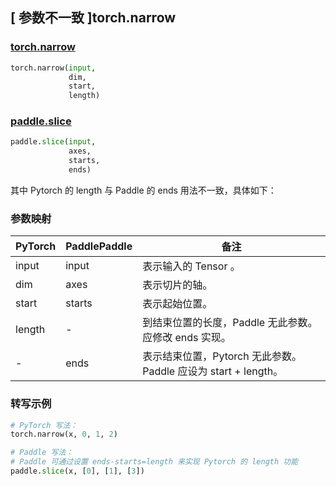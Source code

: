 ## [ 参数不一致 ]torch.narrow
### [torch.narrow](https://pytorch.org/docs/stable/generated/torch.narrow.html?highlight=narrow#torch.narrow)
```python
torch.narrow(input,
             dim,
             start,
             length)
```


### [paddle.slice](https://www.paddlepaddle.org.cn/documentation/docs/zh/api/paddle/slice_cn.html#slice)
```python
paddle.slice(input,
             axes,
             starts,
             ends)
```

其中 Pytorch 的 length 与 Paddle 的 ends 用法不一致，具体如下：
### 参数映射
| PyTorch       | PaddlePaddle | 备注                                                   |
| ------------- | ------------ | ------------------------------------------------------ |
| input           | input         | 表示输入的 Tensor 。                                           |
| dim           | axes         | 表示切片的轴。                                           |
| start         | starts       | 表示起始位置。                                           |
| length        | -            | 到结束位置的长度，Paddle 无此参数。应修改 ends 实现。                                       |
| -             | ends         | 表示结束位置，Pytorch 无此参数。 Paddle 应设为 start + length。                                           |


### 转写示例
``` python
# PyTorch 写法：
torch.narrow(x, 0, 1, 2)

# Paddle 写法：
# Paddle 可通过设置 ends-starts=length 来实现 Pytorch 的 length 功能
paddle.slice(x, [0], [1], [3])
```
